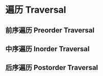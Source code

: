 # 遍历 Traversal





## 前序遍历 Preorder Traversal



## 中序遍历 Inorder Traversal



## 后序遍历 Postorder Traversal